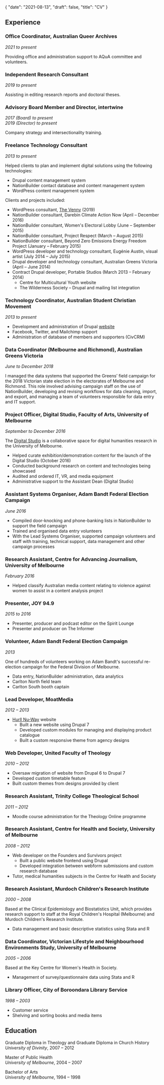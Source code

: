 {
   "date": "2021-08-13",
   "draft": false,
   "title": "CV"
}

## Experience

### Office Coordinator, Australian Queer Archives

_2021 to present_

Providing office and administration support to AQuA committee and volunteers.

### Independent Research Consultant

_2019 to present_

Assisting in editing research reports and doctoral theses.

### Advisory Board Member and Director, intertwine

_2017 (Board) to present  
2019 (Director) to present_

Company strategy and intersectionality training.

### Freelance Technology Consultant

_2013 to present_

Helped clients to plan and implement digital solutions using the following technologies:

- Drupal content management system
- NationBuilder contact database and content management system
- WordPress content management system

Clients and projects included:

- WordPress consultant, [The Venny](https://thevenny.org.au/) (2019)
- NationBuilder consultant, Darebin Climate Action Now (April – December 2016)
- NationBuilder consultant, Women's Electoral Lobby (June – September 2015)
- NationBuilder consultant, Project Respect (March – August 2015)
- NationBuilder consultant, Beyond Zero Emissions Energy Freedom Project  (January – February 2015)
- WordPress developer and technology consultant, Eugénie Austin, visual artist (July 2014 – July 2015)
- Drupal developer and technology consultant, Australian Greens Victoria (April – June 2014)
- Contract Drupal developer, Portable Studios (March 2013 – February 2014)
  - Centre for Multicultural Youth website
  - The Wilderness Society – Drupal and mailing list integration

### Technology Coordinator, Australian Student Christian Movement

_2013 to present_

- Development and administration of Drupal [website](https://ascm.org.au/)
- Facebook, Twitter, and Mailchimp support
- Administration of database of members and supporters (CivCRM)

### Data Coordinator (Melbourne and Richmond), Australian Greens Victoria

_June to December 2018_

I managed the data systems that supported the Greens’ field campaign for
the 2018 Victorian state election in the electorates of Melbourne and
Richmond. This role involved advising campaign staff on the use of
NationBuilder, developing and revising workflows for data cleaning,
import, and export, and managing a team of volunteers responsible for
data entry and IT support.

### Project Officer, Digital Studio, Faculty of Arts, University of Melbourne

_September to December 2016_

The [Digital Studio](http://arts.unimelb.edu.au/research/digital-studio) is a collaborative space for digital humanities research in the University of Melbourne.

- Helped curate exhibition/demonstration content for the launch of the Digital Studio (October 2016)
- Conducted background research on content and technologies being showcased
- Audited and ordered IT, VR, and media equipment
- Administrative support to the Assistant Dean (Digital Studio)

### Assistant Systems Organiser, Adam Bandt Federal Election Campaign

_June 2016_

- Compiled door-knocking and phone-banking lists in NationBuilder to support the field campaign
- Trained and organised data entry volunteers
- With the Lead Systems Organiser, supported campaign volunteers and staff with training, technical support, data management and other campaign processes

### Research Assistant, Centre for Advancing Journalism, University of Melbourne

_February 2016_

- Helped classify Australian media content relating to violence against women to assist in a content analysis project

### Presenter, JOY 94.9

_2015 to 2016_

- Presenter, producer and podcast editor on the Spirit Lounge
- Presenter and producer on The Informer

### Volunteer, Adam Bandt Federal Election Campaign

_2013_

One of hundreds of volunteers working on Adam Bandt's successful re-election campaign for the Federal Division of Melbourne.

- Data entry, NationBuilder administration, data analytics
- Carlton North field team
- Carlton South booth captain

### Lead Developer, MoatMedia

_2012 – 2013_

- [Hurll Nu-Way](http://www.hnw.com.au/) website
  - Built a new website using Drupal 7
  - Developed custom modules for managing and displaying product catalogue
  - Built a custom responsive theme from agency designs

### Web Developer, United Faculty of Theology

_2010 – 2012_

- Oversaw migration of website from Drupal 6 to Drupal 7
- Developed custom timetable feature
- Built custom themes from designs provided by client

### Research Assistant, Trinity College Theological School

_2011 – 2012_

- Moodle course administration for the Theology Online programme

### Research Assistant, Centre for Health and Society, University of Melbourne

_2008 – 2012_

- Web developer on the Founders and Survivors project
  - Built a public website frontend using Drupal
  - Developed integration between webform submissions and custom research database
- Tutor, medical humanities subjects in the Centre for Health and Society

### Research Assistant, Murdoch Children's Research Institute

_2000 – 2008_

Based at the Clinical Epidemiology and Biostatistics Unit, which provides research support to staff at the Royal Children's Hospital (Melbourne) and Murdoch Children's Research Institute.

- Data management and basic descriptive statistics using Stata and R

### Data Coordinator, Victorian Lifestyle and Neighbourhood Environments Study, University of Melbourne

_2005 – 2006_

Based at the Key Centre for Women's Health in Society.

- Management of survey/questionnaire data using Stata and R

### Library Officer, City of Boroondara Library Service

_1998 – 2003_

- Customer service
- Shelving and sorting books and media items

## Education

Graduate Diploma in Theology and Graduate Diploma in Church History  
_University of Divinity_, 2007 – 2012

Master of Public Health  
_University of Melbourne_, 2004 – 2007

Bachelor of Arts  
_University of Melbourne_, 1994 – 1998
